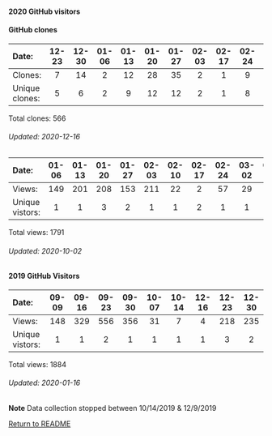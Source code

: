 #### 2020 GitHub visitors
#### GitHub clones
Date:		  |        12-23   |       12-30   |       01-06   |       01-13   |       01-20   |       01-27   |       02-03   |       02-17   |       02-24   |       03-02   |       03-16   |       03-23   |       04-06   |       04-13   |       05-04   |       05-18   |       05-25   |       06-01   |       06-08   |  07-13  |  07-27  |  08-10  |   08-17  |  08-24  |  08-31  |  09-07  |   09-14  |  09-21  |  09-28  |  10-05  |  10-12  |   10-19  |   10-26  |   11-09  |   11-16  |   11-23  |   11-30  |   12-07
|:---             |:---:   |:---:  |:---:  |:---:  |:---:  |:---:  |:---:  |:---:  |:---:  |:---:  |:---:  |:---:  |:---:  |:---:  |:---:  |:---:  |:---:  |:---:  |:---:  |:---:  |:---:  |:---:  |:---:  |:---:  |:---:  |:---:  |:---:  |:---:  |:---:  |:---:  |:---:  |:---:  |:---:  |:---:  |:---:  |:---:  |:---:  |:---:
Clones:		  |        7       |       14      |       2       |       12      |       28      |       35      |       2       |       1       |       9       |       4       |       1       |       3       |       4       |       3       |       16      |       40      |       1       |       1       |       7       |  1      |  2      |  14     |   1      |  5      |  10     |  22     |   1      |  1      |  3      |  3      |  15     |   28     |   26     |   15     |   58     |   30     |   134    |   7
Unique            clones:  |       5       |       6       |       2       |       9       |       12      |       12      |       2       |       1       |       8       |       4       |       1       |       3       |       4       |       3       |       10      |       21      |       1       |       1       |       7  |      1  |      1  |      11  |      1  |      5  |      8  |      12  |      1  |      1  |      3  |      3  |      10  |      11  |      14  |      10  |      25  |      16  |      45  |      6

Total clones: 566
###### Updated: 2020-12-16

Date:   |       01-06   |       01-13   |       01-20   |       01-27   |       02-03   |       02-10   |       02-17   |       02-24   |       03-02   |       03-09   |       03-16   |       03-23   |       03-30   |       04-06   |       04-13   |  04-20  |  05-04  |  05-11  |  05-18  |  05-25  |  06-01  |  06-08  |  06-22  |  07-20  |  07-27  |  08-03  |  08-10  |  08-17  |  08-24  |  08-31  |  09-07  |  09-14
|:---   |:---:  |:---:  |:---:  |:---:  |:---:  |:---:  |:---:  |:---:  |:---:  |:---:  |:---:  |:---:  |:---:  |:---:  |:---:  |:---:  |:---:  |:---:  |:---:  |:---:  |:---:  |:---:  |:---:  |:---:  |:---:  |:---:  |:---:  |:---:  |:---:  |:---:  |:---:  |:---:
Views:  |       149     |       201     |       208     |       153     |       211     |       22      |       2       |       57      |       29      |       15      |       13      |       9       |       3       |       31      |       31      |  21     |  175    |  45     |  149    |  2      |  1      |  15     |  10     |  3      |  22     |  1      |  44     |  3      |  14     |  13     |  132    |  7
Unique            vistors:  |       1       |       1       |       3       |       2       |       1       |       1       |       2       |       1       |       1       |       1       |       1       |       1       |       3       |       1       |       2  |      1  |      1  |      2  |      1  |      1  |      1  |      2  |      1  |      2  |      2  |      1  |      1  |      1  |      1  |      2  |      1  |      1

Total views: 1791
###### Updated: 2020-10-02

#### 2019 GitHub Visitors
Date:   | 09-09 | 09-16 | 09-23 | 09-30 | 10-07 | 10-14 | 12-16 | 12-23 | 12-30
|:---   |:---:    |:---:  |:---:  |:---:  |:---:  |:---:  |:---:  |:---:  |:---:
Views:  |  148  |  329  |  556  |  356  |  31   |   7  |   4  | 218 | 235
Unique  vistors:  |  1  |   1   |   2   |   1   |   1  |   1  |  1  |  3  |  2

Total views: 1884
###### Updated: 2020-01-16
**Note**  Data collection stopped between 10/14/2019 & 12/9/2019

[Return to README](https://github.com/BradleyA/git-TEST-commit-automation/tree/master/hooks#git-TEST-commit-automation)
